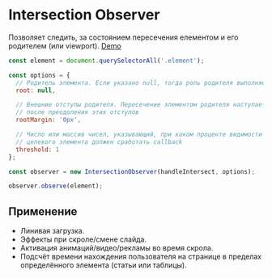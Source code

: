 # Intersection Observer

Позволяет следить, за состоянием пересечения елементом и его родителем (или viewport). [Demo](https://codepen.io/skandar_sl/pen/gJeWXB)

```js
const element = document.querySelectorAll('.element');

const options = {
  // Родитель элемента. Если указано null, тогда роль родителя выполняет viewport
  root: null,

  // Внешние отступы родителя. Пересечение элементом родителя наступает
  // после преодоления этих отступов
  rootMargin: '0px',

  // Число или массив чисел, указывающий, при каком проценте видимости
  // целевого элемента должен сработать callback
  threshold: 1
};

const observer = new IntersectionObserver(handleIntersect, options);

observer.observe(element);
```

## Применение

- Линивая загрузка.
- Эффекты при скроле/смене слайда.
- Активация анимаций/видео/рекламы во время скрола.
- Подсчёт времени нахождения пользователя на странице в пределах определённого элемента (статьи или таблицы).
